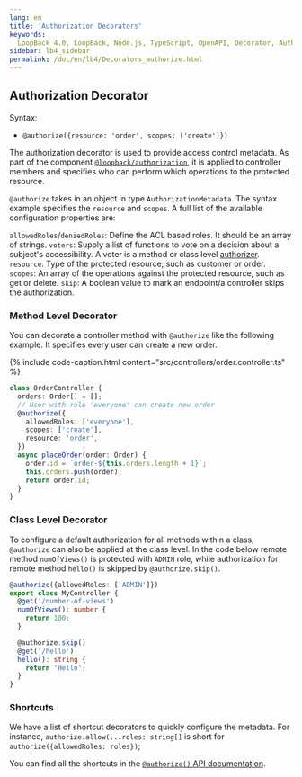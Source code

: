 ```yaml
---
lang: en
title: 'Authorization Decorators'
keywords:
  LoopBack 4.0, LoopBack, Node.js, TypeScript, OpenAPI, Decorator, Authorization
sidebar: lb4_sidebar
permalink: /doc/en/lb4/Decorators_authorize.html
---
```


## Authorization Decorator

Syntax:

- `@authorize({resource: 'order', scopes: ['create']})`

The authorization decorator is used to provide access control metadata. As part
of the component [`@loopback/authorization`](../Authorization-component.md), it
is applied to controller members and specifies who can perform which operations
to the protected resource.

`@authorize` takes in an object in type `AuthorizationMetadata`. The syntax
example specifies the `resource` and `scopes`. A full list of the available
configuration properties are:

`allowedRoles`/`deniedRoles`: Define the ACL based roles. It should be an array
of strings. `voters`: Supply a list of functions to vote on a decision about a
subject's accessibility. A voter is a method or class level
[authorizer](../Authorization-component-authorizer.md). `resource`: Type of the
protected resource, such as customer or order. `scopes`: An array of the
operations against the protected resource, such as get or delete. `skip`: A
boolean value to mark an endpoint/a controller skips the authorization.

### Method Level Decorator

You can decorate a controller method with `@authorize` like the following
example. It specifies every user can create a new order.

{% include code-caption.html content="src/controllers/order.controller.ts" %}

```ts
class OrderController {
  orders: Order[] = [];
  // User with role 'everyone' can create new order
  @authorize({
    allowedRoles: ['everyone'],
    scopes: ['create'],
    resource: 'order',
  })
  async placeOrder(order: Order) {
    order.id = `order-${this.orders.length + 1}`;
    this.orders.push(order);
    return order.id;
  }
}
```

### Class Level Decorator

To configure a default authorization for all methods within a class,
`@authorize` can also be applied at the class level. In the code below remote
method `numOfViews()` is protected with `ADMIN` role, while authorization for
remote method `hello()` is skipped by `@authorize.skip()`.

```ts
@authorize({allowedRoles: ['ADMIN']})
export class MyController {
  @get('/number-of-views')
  numOfViews(): number {
    return 100;
  }

  @authorize.skip()
  @get('/hello')
  hello(): string {
    return 'Hello';
  }
}
```

### Shortcuts

We have a list of shortcut decorators to quickly configure the metadata. For
instance, `authorize.allow(...roles: string[]` is short for
`authorize({allowedRoles: roles})`;

You can find all the shortcuts in the
[`@authorize()` API documentation](https://loopback.io/doc/en/lb4/apidocs.authorization.authorize.html#variables).

